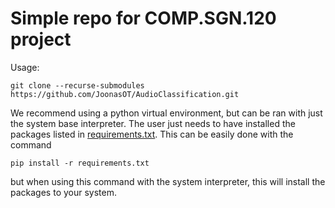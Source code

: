 # Simple repo for COMP.SGN.120 project

Usage:
```shell
git clone --recurse-submodules https://github.com/JoonasOT/AudioClassification.git
```

We recommend using a python virtual environment, but can be ran with just the
system base interpreter. The user just needs to have installed the packages listed
in [requirements.txt](requirements.txt). This can be easily done with the command
```shell
pip install -r requirements.txt
```
but when using this command with the system interpreter, this will install the
packages to your system.